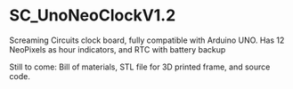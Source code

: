 # SC_UnoNeoClockV1.2
Screaming Circuits clock board, fully compatible with Arduino UNO. Has 12 NeoPixels as hour indicators, and RTC with battery backup

Still to come: Bill of materials, STL file for 3D printed frame, and source code.
